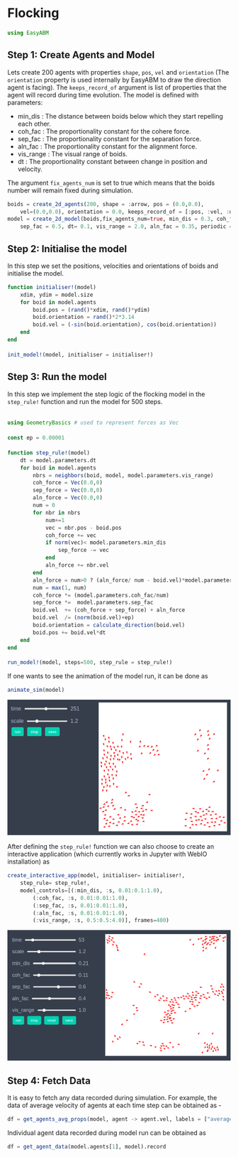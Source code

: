 # Flocking

```julia
using EasyABM
```

## Step 1: Create Agents and Model

Lets create 200 agents with properties `shape`, `pos`, `vel` and `orientation` (The `orientation` property is used internally by EasyABM to draw the direction agent is facing). The `keeps_record_of` argument is list of properties that the agent will record during time evolution. The model is defined with parameters:

* min_dis : The distance between boids below which they start repelling each other.
* coh_fac : The proportionality constant for the cohere force. 
* sep_fac : The proportionality constant for the separation force.
* aln_fac : The proportionality constant for the alignment force.
* vis_range : The visual range of boids.
* dt : The proportionality constant between change in position and velocity.

The argument `fix_agents_num` is set to true which means that the boids number will remain fixed during simulation. 

```julia
boids = create_2d_agents(200, shape = :arrow, pos = (0.0,0.0), 
    vel=(0.0,0.0), orientation = 0.0, keeps_record_of = [:pos, :vel, :orientation])
model = create_2d_model(boids,fix_agents_num=true, min_dis = 0.3, coh_fac = 0.05, 
    sep_fac = 0.5, dt= 0.1, vis_range = 2.0, aln_fac = 0.35, periodic = true)
```

## Step 2: Initialise the model

In this step we set the positions, velocities and orientations of boids and initialise the model.


```julia
function initialiser!(model)
    xdim, ydim = model.size
    for boid in model.agents
        boid.pos = (rand()*xdim, rand()*ydim)
        boid.orientation = rand()*2*3.14
        boid.vel = (-sin(boid.orientation), cos(boid.orientation))
    end
end

init_model!(model, initialiser = initialiser!)
```

## Step 3: Run the model

In this step we implement the step logic of the flocking model in the `step_rule!` function and run the model for 500 steps. 



```julia

using GeometryBasics # used to represent forces as Vec

const ep = 0.00001

function step_rule!(model)
    dt = model.parameters.dt
    for boid in model.agents
        nbrs = neighbors(boid, model, model.parameters.vis_range)
        coh_force = Vec(0.0,0) 
        sep_force = Vec(0.0,0) 
        aln_force = Vec(0.0,0)
        num = 0
        for nbr in nbrs
            num+=1
            vec = nbr.pos - boid.pos
            coh_force += vec
            if norm(vec)< model.parameters.min_dis
                sep_force -= vec
            end
            aln_force += nbr.vel
        end
        aln_force = num>0 ? (aln_force/ num - boid.vel)*model.parameters.aln_fac : aln_force
        num = max(1, num)
        coh_force *= (model.parameters.coh_fac/num)
        sep_force *=  model.parameters.sep_fac
        boid.vel  += (coh_force + sep_force) + aln_force
        boid.vel  /= (norm(boid.vel)+ep)
        boid.orientation = calculate_direction(boid.vel)
        boid.pos += boid.vel*dt
    end
end

run_model!(model, steps=500, step_rule = step_rule!)
```

If one wants to see the animation of the model run, it can be done as 

```julia
animate_sim(model)
```

![png](assets/Boids/BoidsAnim1.png)


After defining the `step_rule!` function we can also choose to create an interactive application (which currently works in Jupyter with WebIO installation) as 

```julia
create_interactive_app(model, initialiser= initialiser!,
    step_rule= step_rule!,
    model_controls=[(:min_dis, :s, 0.01:0.1:1.0),
        (:coh_fac, :s, 0.01:0.01:1.0),
        (:sep_fac, :s, 0.01:0.01:1.0),
        (:aln_fac, :s, 0.01:0.01:1.0),
        (:vis_range, :s, 0.5:0.5:4.0)], frames=400) 
```

![png](assets/Boids/BoidsIntApp.png)




## Step 4: Fetch Data 

It is easy to fetch any data recorded during simulation. For example, the data of average velocity of agents at each time step can be obtained as - 

```julia
df = get_agents_avg_props(model, agent -> agent.vel, labels = ["average velocity"])
```

Individual agent data recorded during model run can be obtained as 

```julia
df = get_agent_data(model.agents[1], model).record
```